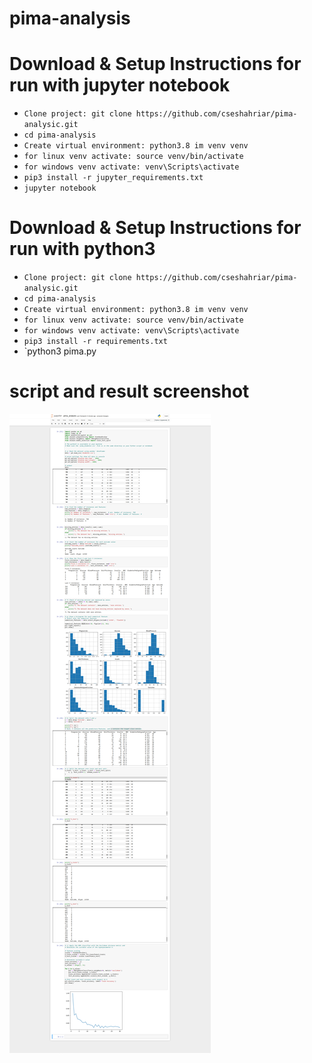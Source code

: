 # pima-analysis

# Download & Setup Instructions for run with jupyter notebook
 - `Clone project: git clone https://github.com/cseshahriar/pima-analysic.git`
 - `cd pima-analysis`
 - `Create virtual environment: python3.8 im venv venv`
 - `for linux venv activate: source venv/bin/activate`
 - `for windows venv activate: venv\Scripts\activate`
 - `pip3 install -r jupyter_requirements.txt`
 - `jupyter notebook`

# Download & Setup Instructions for run with python3
 - `Clone project: git clone https://github.com/cseshahriar/pima-analysic.git`
 - `cd pima-analysis`
 - `Create virtual environment: python3.8 im venv venv`
 - `for linux venv activate: source venv/bin/activate`
 - `for windows venv activate: venv\Scripts\activate`
 - `pip3 install -r requirements.txt`
 - `python3 pima.py

# script and result screenshot  
![DEMO](https://github.com/cseshahriar/pima-analysic/blob/main/pima_analysic_result.png)
